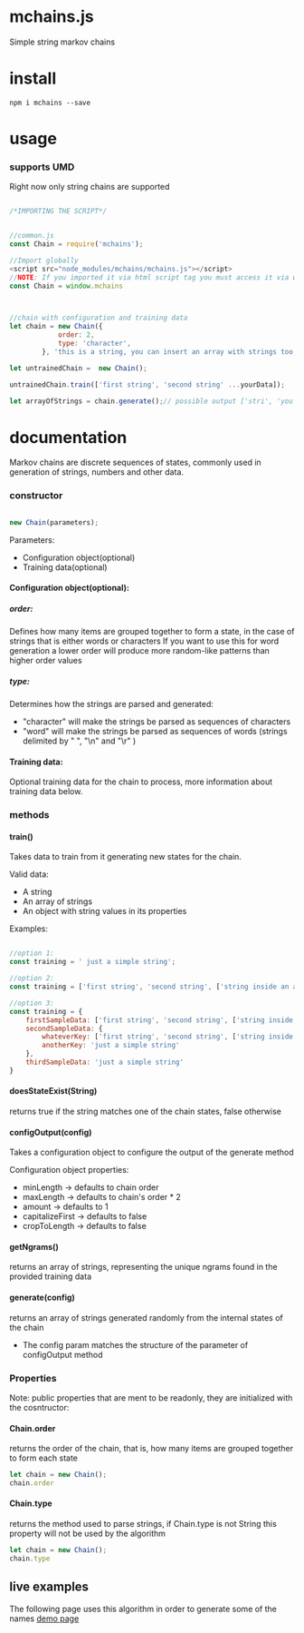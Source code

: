 mchains.js
===
Simple string markov chains

# install 
```
npm i mchains --save
```


# usage
### supports UMD
Right now only string chains are supported



```javascript 

/*IMPORTING THE SCRIPT*/


//common.js
const Chain = require('mchains');

//Import globally
<script src="node_modules/mchains/mchains.js"></script>
//NOTE: If you imported it via html script tag you must access it via window.mchains as follows:
const Chain = window.mchains



//chain with configuration and training data
let chain = new Chain({
            order: 2,
            type: 'character',
        }, 'this is a string, you can insert an array with strings too');

let untrainedChain =  new Chain();

untrainedChain.train(['first string', 'second string' ...yourData]);

let arrayOfStrings = chain.generate();// possible output ['stri', 'you ', 'inse']

```


# documentation

Markov chains are discrete sequences of states, commonly used in generation of strings, numbers and other data.


### constructor

```javascript

new Chain(parameters);

```
Parameters:
- Configuration object(optional)
- Training data(optional)

#### Configuration object(optional):

##### order: 
Defines how many items are grouped together to form a state, in the case of strings that is either words or characters
If you want to use this for word generation a lower order will produce more random-like patterns than higher order values


##### type:
Determines how the strings are parsed and generated:
- "character" will make the strings be parsed as sequences of characters
- "word" will make the strings be parsed as sequences of words (strings delimited by " ", "\n" and "\r" )


#### Training data: 
Optional training data for the chain to process, more information about training data below.


### methods


#### train()
Takes data to train from it generating new states for the chain.

Valid data:
- A string
- An array of strings
- An object with string values in its properties

Examples:
```javascript

//option 1:
const training = ' just a simple string';

//option 2:
const training = ['first string', 'second string', ['string inside an array', 'etc...']];

//option 3: 
const training = {
    firstSampleData: ['first string', 'second string', ['string inside an array', 'etc...']],
    secondSampleData: {
        whateverKey: ['first string', 'second string', ['string inside an array', 'etc...']],
        anotherKey: 'just a simple string'
    },
    thirdSampleData: 'just a simple string'
}


```

#### doesStateExist(String)
returns true if the string matches one of the chain states, false otherwise

#### configOutput(config)
Takes a configuration object to configure the output of the generate method

Configuration object properties:
- minLength            -> defaults to chain order
- maxLength            -> defaults to chain's order * 2
- amount               -> defaults to 1
- capitalizeFirst      -> defaults to false
- cropToLength         -> defaults to false

#### getNgrams()
returns an array of strings, representing the unique ngrams found in the provided training data



#### generate(config)
returns an array of strings generated randomly from the internal states of the chain
- The config param matches the structure of the parameter of configOutput method



### Properties
Note: public properties that are ment to be readonly, they are initialized with the cosntructor:

#### Chain.order
returns the order of the chain, that is, how many items are grouped together to form each state
```javascript
let chain = new Chain();
chain.order 
```

#### Chain.type
returns the method used to parse strings, if Chain.type is not String this property will not be used by the algorithm
```javascript
let chain = new Chain();
chain.type 
```


## live examples
The following page uses this algorithm in order to generate some of the names
[demo page](http://www.randomfantasynames.com/)
